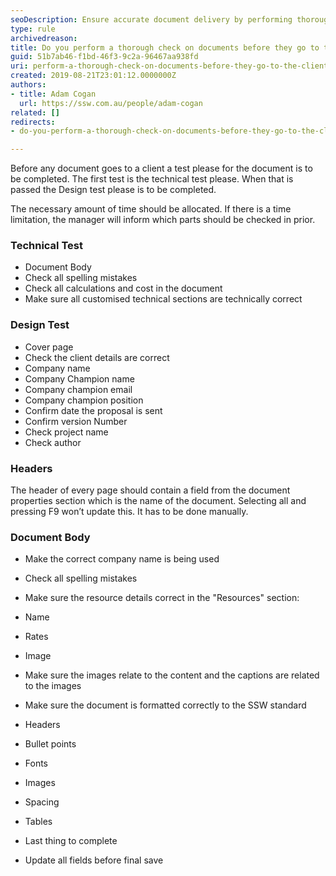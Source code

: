 ```yaml
---
seoDescription: Ensure accurate document delivery by performing thorough checks on spelling, calculations, client details, and formatting before sending to clients.
type: rule
archivedreason: 
title: Do you perform a thorough check on documents before they go to the client?
guid: 51b7ab46-f1bd-46f3-9c2a-96467aa938fd
uri: perform-a-thorough-check-on-documents-before-they-go-to-the-client
created: 2019-08-21T23:01:12.0000000Z
authors:
- title: Adam Cogan
  url: https://ssw.com.au/people/adam-cogan
related: []
redirects:
- do-you-perform-a-thorough-check-on-documents-before-they-go-to-the-client

---
```


Before any document goes to a client a test please for the document is to be completed. The first test is the technical test please. When that is passed the Design test please is to be completed.

The necessary amount of time should be allocated. If there is a time limitation, the manager will inform which parts should be checked in prior.

<!--endintro-->

### Technical Test

* Document Body
* Check all spelling mistakes
* Check all calculations and cost in the document
* Make sure all customised technical sections are technically correct

### Design Test

* Cover page
* Check the client details are correct
* Company name
* Company Champion name
* Company champion email
* Company champion position
* Confirm date the proposal is sent
* Confirm version Number
* Check project name
* Check author

### Headers

The header of every page should contain a field from the document properties section which is the name of the document. Selecting all and pressing F9 won’t update this. It has to be done manually.

### Document Body

* Make the correct company name is being used
* Check all spelling mistakes
* Make sure the resource details correct in the "Resources" section:
* Name
* Rates
* Image

* Make sure the images relate to the content and the captions are related to the images
* Make sure the document is formatted correctly to the SSW standard
* Headers
* Bullet points
* Fonts
* Images
* Spacing
* Tables

* Last thing to complete
* Update all fields before final save

